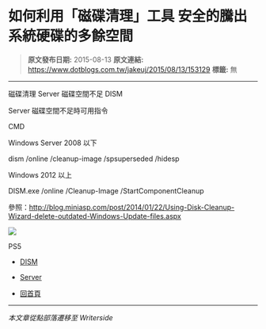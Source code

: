 # 如何利用&#x300C;磁碟清理&#x300D;工具 安全的騰出系統硬碟的多餘空間

> **原文發布日期:** 2015-08-13
> **原文連結:** https://www.dotblogs.com.tw/jakeuj/2015/08/13/153129
> **標籤:** 無

---

磁碟清理 Server 磁碟空間不足 DISM

Server 磁碟空間不足時可用指令

CMD

Windows Server 2008 以下

dism /online /cleanup-image /spsuperseded /hidesp

Windows 2012 以上

DISM.exe /online /Cleanup-Image /StartComponentCleanup

參照：http://blog.miniasp.com/post/2014/01/22/Using-Disk-Cleanup-Wizard-delete-outdated-Windows-Update-files.aspx

![](https://card.psnprofiles.com/1/jakeuj.png)

PS5

* [DISM](/jakeuj/Tags?qq=DISM)
* [Server](/jakeuj/Tags?qq=Server)

* [回首頁](/jakeuj)

---

*本文章從點部落遷移至 Writerside*
